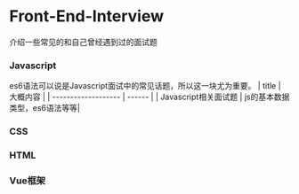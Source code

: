 # Front-End-Interview

介绍一些常见的和自己曾经遇到过的面试题

### Javascript

es6语法可以说是Javascript面试中的常见话题，所以这一块尤为重要。
| title               | 大概内容 |
| ------------------- | ------ |
| Javascript相关面试题 | js的基本数据类型，es6语法等等|

### CSS
### HTML
### Vue框架
